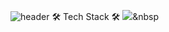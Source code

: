 ![header](https://capsule-render.vercel.app/api?type=Waving&color=auto&height=250&section=header&text=GiJae%20Nam&fontSize=90&fontAlign=65&fontAlignY=40&desc=Game&descSize=30&descAlign=80&descAlignY=60)
🛠 Tech Stack 🛠
<img src="https://img.shields.io/badge/Unity-#FFFFFF?style=flat&logo=Unity&logoColor=white"/></a>&nbsp
